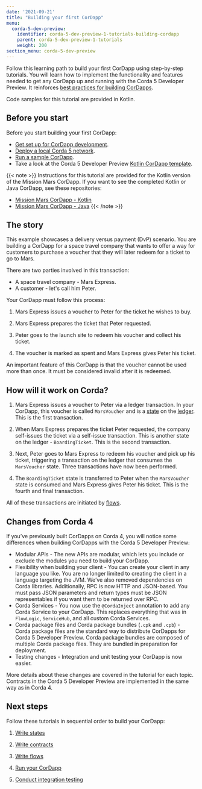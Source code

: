 ```yaml
---
date: '2021-09-21'
title: "Building your first CorDapp"
menu:
  corda-5-dev-preview:
    identifier: corda-5-dev-preview-1-tutorials-building-cordapp
    parent: corda-5-dev-preview-1-tutorials
    weight: 200
section_menu: corda-5-dev-preview
---
```


Follow this learning path to build your first CorDapp using step-by-step tutorials. You will learn how to implement the functionality and features needed to get any CorDapp up and running with the Corda 5 Developer Preview. It reinforces [best practices for building CorDapps](../../../../../../en/platform/corda/5.0-dev-preview-1/cordapps/overview.md).

Code samples for this tutorial are provided in Kotlin.

## Before you start

Before you start building your first CorDapp:

- [Get set up for CorDapp development](../../../../../../en/platform/corda/5.0-dev-preview-1/getting-started/prerequisites.md).
- [Deploy a local Corda 5 network](../../../../../../en/platform/corda/5.0-dev-preview-1/getting-started/setup-network.md).
- [Run a sample CorDapp](../../../../../../en/platform/corda/5.0-dev-preview-1/tutorials/run-demo-cordapp.md).
- Take a look at the Corda 5 Developer Preview [Kotlin CorDapp template](https://github.com/corda/corda5-cordapp-template-kotlin).

{{< note >}}
Instructions for this tutorial are provided for the Kotlin version of the Mission Mars CorDapp. If you want to see the completed Kotlin or Java CorDapp, see these repositories:

* [Mission Mars CorDapp - Kotlin](https://github.com/corda/samples-kotlin-corda5/tree/main/Tutorial/missionmars)
* [Mission Mars CorDapp - Java](https://github.com/corda/samples-java-corda5/tree/main/Tutorial/missionmars)
{{< /note >}}

## The story

This example showcases a delivery versus payment (DvP) scenario. You are building a CorDapp for a space travel company that wants to offer a way for customers to purchase a voucher that they will later redeem for a ticket to go to Mars.

There are two parties involved in this transaction:

- A space travel company - Mars Express.
- A customer - let's call him Peter.

Your CorDapp must follow this process:

1. Mars Express issues a voucher to Peter for the ticket he wishes to buy.

2. Mars Express prepares the ticket that Peter requested.

3. Peter goes to the launch site to redeem his voucher and collect his ticket.

4. The voucher is marked as spent and Mars Express gives Peter his ticket.

An important feature of this CorDapp is that the voucher cannot be used more than once. It must be considered invalid after it is redeemed.

## How will it work on Corda?

1. Mars Express issues a voucher to Peter via a ledger transaction. In your CorDapp, this voucher is called `MarsVoucher` and is a [state](../../../../../../en/platform/corda/5.0-dev-preview-1/cordapps/key-concepts/key-concepts-states.md) on the [ledger](../../../../../../en/platform/corda/5.0-dev-preview-1/cordapps/key-concepts/key-concepts-ledger.md). This is the first transaction.

2. When Mars Express prepares the ticket Peter requested, the company self-issues the ticket via a self-issue transaction. This is another state on the ledger - `BoardingTicket`. This is the second transaction.

3. Next, Peter goes to Mars Express to redeem his voucher and pick up his ticket, triggering a transaction on the ledger that consumes the `MarsVoucher` state. Three transactions have now been performed.

4. The `BoardingTicket` state is transferred to Peter when the `MarsVoucher` state is consumed and Mars Express gives Peter his ticket. This is the fourth and final transaction.

All of these transactions are initiated by [flows](../../../../../../en/platform/corda/5.0-dev-preview-1/cordapps/flows/overview.md).

## Changes from Corda 4

If you’ve previously built CorDapps on Corda 4, you will notice some differences when building CorDapps with the Corda 5 Developer Preview:

* Modular APIs - The new APIs are modular, which lets you include or exclude the modules you need to build your CorDapp.
* Flexibility when building your client - You can create your client in any language you like. You are no longer limited to creating the client in a language targeting the JVM. We’ve also removed dependencies on Corda libraries. Additionally, RPC is now HTTP and JSON-based. You must pass JSON parameters and return types must be JSON representables if you want them to be returned over RPC.
* Corda Services - You now use the `@CordaInject` annotation to add any Corda Service to your CorDapp. This replaces everything that was in `FlowLogic`, `ServiceHub`, and all custom Corda Services.
* Corda package files and Corda package bundles (`.cpk` and `.cpb`) - Corda package files are the standard way to distribute CorDapps for Corda 5 Developer Preview. Corda package bundles are composed of multiple Corda package files. They are bundled in preparation for deployment.
* Testing changes - Integration and unit testing your CorDapp is now easier.

More details about these changes are covered in the tutorial for each topic. Contracts in the Corda 5 Developer Preview are implemented in the same way as in Corda 4.

## Next steps

Follow these tutorials in sequential order to build your CorDapp:

1. [Write states](../../../../../../en/platform/corda/5.0-dev-preview-1/tutorials/building-cordapp/c5-basic-cordapp-state.md)

2. [Write contracts](../../../../../../en/platform/corda/5.0-dev-preview-1/tutorials/building-cordapp/c5-basic-cordapp-contract.md)

3. [Write flows](../../../../../../en/platform/corda/5.0-dev-preview-1/tutorials/building-cordapp/c5-basic-cordapp-flows.md)

4. [Run your CorDapp](../../../../../../en/platform/corda/5.0-dev-preview-1/tutorials/building-cordapp/c5-basic-cordapp-running.md)

5. [Conduct integration testing](../../../../../../en/platform/corda/5.0-dev-preview-1/tutorials/building-cordapp/c5-basic-cordapp-int-test.md)
